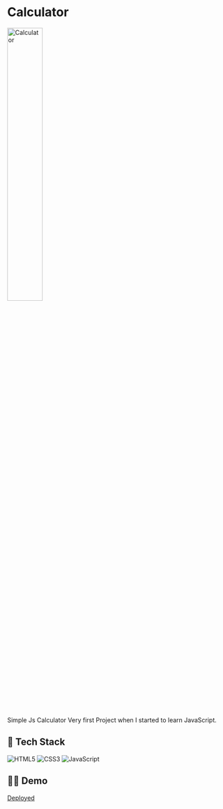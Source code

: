 # Calculator
<img src="https://res.cloudinary.com/mike88/image/upload/v1642163296/calculator_zspcni.jpg" title="Calculator" alt="Calculator" width="40%"/>

 Simple Js Calculator Very first Project when I started to learn JavaScript.
 
 
## 🥞 Tech Stack

![HTML5](https://img.shields.io/badge/html5-%23E34F26.svg?style=for-the-badge&logo=html5&logoColor=white)
![CSS3](https://img.shields.io/badge/css3-%231572B6.svg?style=for-the-badge&logo=css3&logoColor=white)
![JavaScript](https://img.shields.io/badge/javascript-%23323330.svg?style=for-the-badge&logo=javascript&logoColor=%23F7DF1E)


## 🚀🚀 Demo

<a href="https://newbiewebdev.github.io/Calculator/">Deployed</a> 

